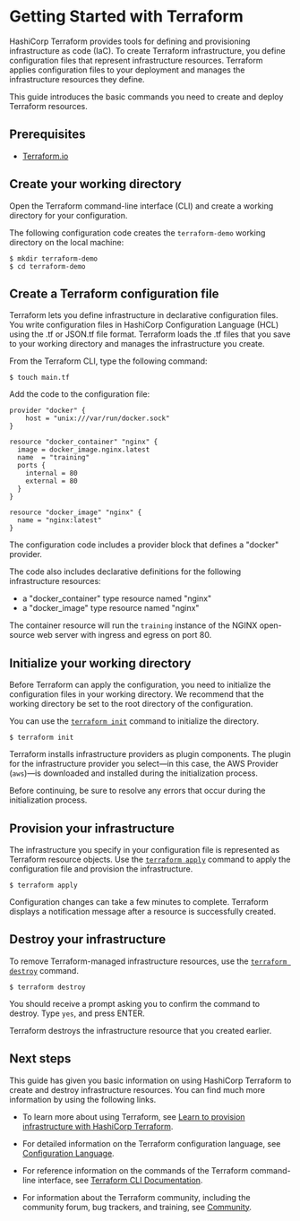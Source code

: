 # Getting Started with Terraform

HashiCorp Terraform provides tools for defining and provisioning infrastructure as code (IaC). To create Terraform infrastructure, you define configuration files that represent infrastructure resources. Terraform applies configuration files to your deployment and manages the infrastructure resources they define. 

This guide introduces the basic commands you need to create and deploy Terraform resources. 

## Prerequisites

- [Terraform.io](https://www.terraform.io/downloads.html)

## Create your working directory

Open the Terraform command-line interface (CLI) and create a working directory for your configuration. 

The following configuration code creates the `terraform-demo` working directory on the local machine:

```shell
$ mkdir terraform-demo
$ cd terraform-demo
```

## Create a Terraform configuration file

Terraform lets you define infrastructure in declarative configuration files. You write configuration files in HashiCorp Configuration Language (HCL) using the .tf or JSON.tf file format. Terraform loads the .tf files that you save to your working directory and manages the infrastructure you create. 

From the Terraform CLI, type the following command:

```shell
$ touch main.tf
```

Add the code to the configuration file: 

```hcl
provider "docker" {
    host = "unix:///var/run/docker.sock"
}

resource "docker_container" "nginx" {
  image = docker_image.nginx.latest
  name  = "training"
  ports {
    internal = 80
    external = 80
  }
}

resource "docker_image" "nginx" {
  name = "nginx:latest"
}
```

The configuration code includes a provider block that defines a "docker" provider. 

The code also includes declarative definitions for the following infrastructure resources: 

- a "docker_container" type resource named "nginx" 
- a "docker_image" type resource named "nginx"

The container resource will run the `training` instance of the NGINX open-source web server with ingress and egress on port 80. 

## Initialize your working directory

Before Terraform can apply the configuration, you need to initialize the configuration files in your working directory. We recommend that the working directory be set to the root directory of the configuration. 

You can use the [`terraform init`](https://www.terraform.io/docs/commands/init.html) command to initialize the directory. 

```shell
$ terraform init

```
Terraform installs infrastructure providers as plugin components. The plugin for the infrastructure provider you select&mdash;in this case, the AWS Provider (`aws`)&mdash;is downloaded and installed during the initialization process. 

Before continuing, be sure to resolve any errors that occur during the initialization process. 

## Provision your infrastructure

The infrastructure you specify in your configuration file is represented as Terraform resource objects. Use the [`terraform apply`](https://www.terraform.io/docs/commands/apply.html) command to apply the configuration file and provision the infrastructure.

```shell
$ terraform apply
```
Configuration changes can take a few minutes to complete. Terraform displays a notification message after a resource is successfully created.

## Destroy your infrastructure

To remove Terraform-managed infrastructure resources, use the [`terraform destroy`](https://www.terraform.io/docs/commands/destroy.html) command.

```shell
$ terraform destroy
```
You should receive a prompt asking you to confirm the command to destroy. Type `yes`, and press ENTER. 

Terraform destroys the infrastructure resource that you created earlier.

## Next steps

This guide has given you basic information on using HashiCorp Terraform to create and destroy infrastructure resources. You can find much more information by using the following links.

- To learn more about using Terraform, see [Learn to provision infrastructure with HashiCorp Terraform]( https://learn.hashicorp.com/terraform). 

- For detailed information on the Terraform configuration language, see [Configuration Language](https://www.terraform.io/docs/configuration/index.html). 

- For reference information on the commands of the Terraform command-line interface, see [Terraform CLI Documentation](https://www.terraform.io/docs/cli-index.html).

- For information about the Terraform community, including the community forum, bug trackers, and training, see [Community]( https://www.terraform.io/community.html).


